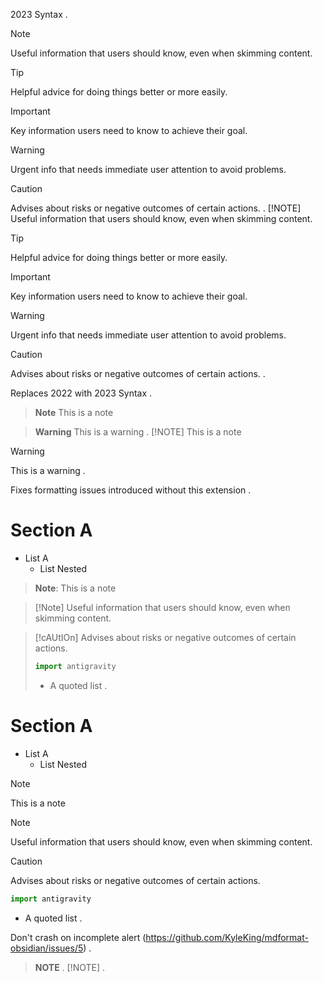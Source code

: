 2023 Syntax
.
> [!NOTE]
> Useful information that users should know, even when skimming content.

> [!TIP]
> Helpful advice for doing things better or more easily.

> [!IMPORTANT]
> Key information users need to know to achieve their goal.

> [!WARNING]
> Urgent info that needs immediate user attention to avoid problems.

> [!CAUTION]
> Advises about risks or negative outcomes of certain actions.
.
> [!NOTE]
> Useful information that users should know, even when skimming content.

> [!TIP]
> Helpful advice for doing things better or more easily.

> [!IMPORTANT]
> Key information users need to know to achieve their goal.

> [!WARNING]
> Urgent info that needs immediate user attention to avoid problems.

> [!CAUTION]
> Advises about risks or negative outcomes of certain actions.
.

Replaces 2022 with 2023 Syntax
.
> **Note**
> This is a note

> **Warning**
> This is a warning
.
> [!NOTE]
> This is a note

> [!WARNING]
> This is a warning
.

Fixes formatting issues introduced without this extension
.
# Section A

- List A
  - List Nested

> **Note**: This is a note

>  \[!Note\] Useful information that users should know, even when skimming content.

> \[!cAUtIOn\]
> Advises about risks or negative outcomes of certain actions.
>
> ```py
> import antigravity
> ```
>
> - A quoted list
.
# Section A

- List A
  - List Nested

> [!NOTE]
> This is a note

> [!NOTE]
> Useful information that users should know, even when skimming content.

> [!CAUTION]
> Advises about risks or negative outcomes of certain actions.
>
> ```py
> import antigravity
> ```
>
> - A quoted list
.

Don't crash on incomplete alert (https://github.com/KyleKing/mdformat-obsidian/issues/5)
.
> **NOTE**
.
> [!NOTE]
.
